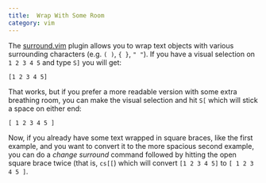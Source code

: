 ```yaml
---
title:  Wrap With Some Room
category: vim
---
```


The [surround.vim](https://github.com/tpope/vim-surround) plugin allows
you to wrap text objects with various surrounding characters
(e.g. `( )`, `{ }`, `" "`).
If you have a visual selection on `1 2 3 4 5` and type `S]` you will get:

```
[1 2 3 4 5]
```

That works, but if you prefer a more readable version with some extra
breathing room, you can make the visual selection and hit `S[` which will
stick a space on either end:

```
[ 1 2 3 4 5 ]
```

Now, if you already have some text wrapped in square braces, like the
first example, and you want to convert it to the more spacious second
example, you can do a *change surround* command followed by hitting the
open square brace twice (that is, `cs[[`) which will convert
`[1 2 3 4 5]` to `[ 1 2 3 4 5 ]`.
